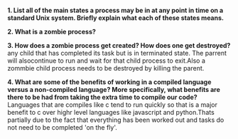 **1. List all of the main states a process may be in at any point in time on a standard Unix system. Briefly explain what each of these states means.**



**2. What is a zombie process?**



**3. How does a zombie process get created? How does one get destroyed?**
any child that has completed its task but is in terminated state. The parrent will alsocontinue to run and wait for that child process to exit.Also a zommbie child process needs to be destroyed by killing the parent.


**4. What are some of the benefits of working in a compiled language versus a non-compiled language? More specifically, what benefits are there to be had from taking the extra time to compile our code?**
Languages that are compiles like c tend to run quickly so that is a major benefit to c over highr level languages like javascript and python.Thats partially due to the fact that everything has been worked out and tasks do not need to be completed 'on the fly'.
